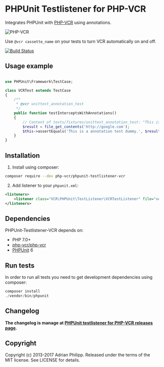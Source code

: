 # PHPUnit Testlistener for PHP-VCR

Integrates PHPUnit with [PHP-VCR](http://github.com/php-vcr/php-vcr) using annotations.

![PHP-VCR](https://dl.dropbox.com/u/13186339/blog/php-vcr.png)

Use `@vcr cassette_name` on your tests to turn VCR automatically on and off.

[![Build Status](https://travis-ci.org/php-vcr/phpunit-testlistener-vcr.svg?branch=master)](https://travis-ci.org/php-vcr/phpunit-testlistener-vcr)

## Usage example

``` php

use PHPUnit\Framework\TestCase;

class VCRTest extends TestCase
{
    /**
     * @vcr unittest_annotation_test
     */
    public function testInterceptsWithAnnotations()
    {
        // Content of tests/fixtures/unittest_annotation_test: "This is a annotation test dummy".
        $result = file_get_contents('http://google.com');
        $this->assertEquals('This is a annotation test dummy.', $result, 'Call was not intercepted (using annotations).');
    }
}
```

## Installation

1) Install using composer:

``` sh
composer require --dev php-vcr/phpunit-testlistener-vcr
```

2) Add listener to your `phpunit.xml`:

``` xml
<listeners>
    <listener class="VCR\PHPUnit\TestListener\VCRTestListener" file="vendor/php-vcr/phpunit-testlistener-vcr/src/VCRTestListener.php" />
</listeners>
```

## Dependencies

PHPUnit-Testlistener-VCR depends on:

  * PHP 7.0+
  * [php-vcr/php-vcr](https://github.com/php-vcr/php-vcr)
  * [PHPUnit](https://phpunit.de/#supported-versions) 6

## Run tests

In order to run all tests you need to get development dependencies using composer:

``` php
composer install
./vendor/bin/phpunit
```

## Changelog

**The changelog is manage at [PHPUnit testlistener for PHP-VCR releases page](https://github.com/php-vcr/phpunit-testlistener-vcr/releases).**

## Copyright
Copyright (c) 2013-2017 Adrian Philipp. Released under the terms of the MIT license. See LICENSE for details.
